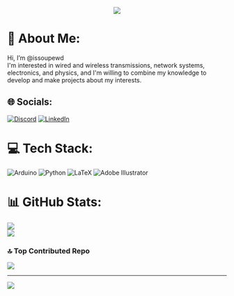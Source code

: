 <p align="center">
  <img src="https://capsule-render.vercel.app/api?type=waving&height=125&color=800080&text=Hallo%20,WLC%20to%20issoupewd%20little%20thing&textBg=false&fontSize=50&fontColor=00000&reversal=false&fontAlignY=23&section=header"/>
</p>

# 💫 About Me:
Hi, I’m @issoupewd<br>  I'm interested in wired and wireless transmissions, network systems, electronics,  and physics, and I'm willing to combine my knowledge to develop and make projects about my interests.<br>


## 🌐 Socials:
[![Discord](https://img.shields.io/badge/Discord-%237289DA.svg?logo=discord&logoColor=white)](https://discord.gg/issoupewd433) [![LinkedIn](https://img.shields.io/badge/LinkedIn-%230077B5.svg?logo=linkedin&logoColor=white)](https://linkedin.com/in/ilyes-amokrane-lezzoum) 

# 💻 Tech Stack:
![Arduino](https://img.shields.io/badge/-Arduino-00979D?style=flat&logo=Arduino&logoColor=white) ![Python](https://img.shields.io/badge/python-3670A0?style=flat&logo=python&logoColor=ffdd54) ![LaTeX](https://img.shields.io/badge/latex-%23008080.svg?style=flat&logo=latex&logoColor=white) ![Adobe Illustrator](https://img.shields.io/badge/adobe%20illustrator-%23FF9A00.svg?style=flat&logo=adobe%20illustrator&logoColor=white)
# 📊 GitHub Stats:
![](https://nirzak-streak-stats.vercel.app/?user=issoupewd&theme=midnight-purple&hide_border=false)<br/>
![](https://github-readme-stats.vercel.app/api/top-langs/?username=issoupewd&theme=midnight-purple&hide_border=false&include_all_commits=false&count_private=false&layout=compact)

### 🔝 Top Contributed Repo
![](https://github-contributor-stats.vercel.app/api?username=issoupewd&limit=5&theme=midnight-purple&combine_all_yearly_contributions=true)

---
[![](https://visitcount.itsvg.in/api?id=issoupewd&icon=2&color=2)](https://visitcount.itsvg.in)



<!---
issoupewd/issoupewd is a ✨ special ✨ repository because its `README.md` (this file) appears on your GitHub profile.
You can click the Preview link to take a look at your changes.
--->
